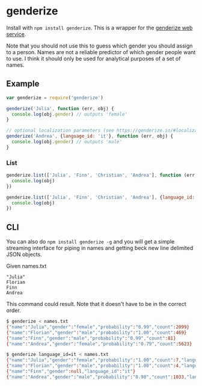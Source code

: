 # genderize

Install with `npm install genderize`. This is a wrapper for the [genderize web service](http://genderize.io/).

Note that you should not use this to guess which gender you should assign to
a person. Names are not a reliable predictor of which gender people want to use.
I think it should only be used for analytical purposes of a set of names.

## Example
```js
var genderize = require('genderize')

genderize('Julia', function (err, obj) {
  console.log(obj.gender) // outputs 'female'
}

// optional localization parameters (see https://genderize.io/#localization)
genderize('Andrea', {language_id: 'it'}, function (err, obj) {
  console.log(obj.gender) // outputs 'male'
}
```

### List
```js
genderize.list(['Julia', 'Finn', 'Christian', 'Andrea'], function (err, obj) {
  console.log(obj)
})

genderize.list(['Julia', 'Finn', 'Christian', 'Andrea'], {language_id: 'it'}, function (err, obj) {
  console.log(obj)
})
```

## CLI

You can also do `npm install genderize -g` and you will get a simple streaming interface for piping
in names and getting beck new line delimited JSON objects.

Given names.txt
```
"Julia"
Florian
Finn
Andrea
```

This command could result. Note that it doesn't have to be in the correct order.

```sh
$ genderize < names.txt
{"name":"Julia","gender":"female","probability":"0.99","count":2099}
{"name":"Florian","gender":"male","probability":"1.00","count":469}
{"name":"Finn","gender":"male","probability":"0.99","count":81}
{"name":"Andrea","gender":"female","probability":"0.79","count":5623}

$ genderize language_id=it < names.txt
{"name":"Julia","gender":"female","probability":"1.00","count":7,"language_id":"it"}
{"name":"Florian","gender":"male","probability":"1.00","count":4,"language_id":"it"}
{"name":"Finn","gender":null,"language_id":"it"}
{"name":"Andrea","gender":"male","probability":"0.98","count":1033,"language_id":"it"}
```
